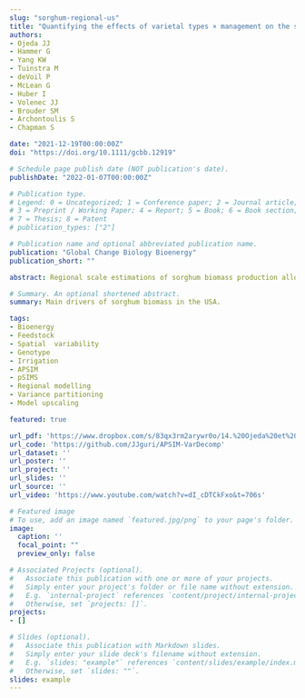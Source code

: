 ```yaml
---
slug: "sorghum-regional-us"
title: "Quantifying the effects of varietal types × management on the spatial variability of sorghum biomass across US environments"
authors:
- Ojeda JJ
- Hammer G
- Yang KW
- Tuinstra M
- deVoil P
- McLean G
- Huber I
- Volenec JJ
- Brouder SM
- Archontoulis S
- Chapman S

date: "2021-12-19T00:00:00Z"
doi: "https://doi.org/10.1111/gcbb.12919"

# Schedule page publish date (NOT publication's date).
publishDate: "2022-01-07T00:00:00Z"

# Publication type.
# Legend: 0 = Uncategorized; 1 = Conference paper; 2 = Journal article;
# 3 = Preprint / Working Paper; 4 = Report; 5 = Book; 6 = Book section;
# 7 = Thesis; 8 = Patent
# publication_types: ["2"]

# Publication name and optional abbreviated publication name.
publication: "Global Change Biology Bioenergy"
publication_short: ""

abstract: Regional scale estimations of sorghum biomass production allow identification of optimum genotype × environment × management (G×E×M) combinations for bioenergy generation. The objective of this study was to determine the degree of contributions of G, E and M toward variability in sorghum biomass in the USA. Using the Agricultural Production Systems sIMulator in a grid computing platform, biomass was simulated for irrigated and rainfed conditions for 30 years across the USA for four sorghum varietal types (grain-GS, sudangrass-SS, photosensitive-PS and photo insensitive-PI). Simulated biomass was assessed by environments clustered using the sum of intercepted solar radiation (ir), mean of temperature stress factor (tp) and water stress factor (sw). Simulated biomass ranged from 5.8 t ha-1 (GS-rainfed) to 27.5 t ha-1 (PI-irrigated). Under high-temperature environments (mean annual temperature=25°C), rainfed biomass between 40 and 80 days after planting (DAP) was strongly correlated with sw (r=0.64-0.86) and irrigated biomass with ir (r=0.68-0.81). Under low-temperature environments (mean annual temperature=18°C) after 40DAP, tp and ir had greater effects than sw (r=0.55-0.82). Biomass variance was mainly explained by varietal type (50-76%) in all environments × irrigation combinations, except in the high- and mid-temperature environments under rainfed conditions where rainfall had the major effect (25-45%). However, when mean temperature during the growing season decreased from 25°C (high-environments) to 18°C (low-environments), the contribution of mean temperature to biomass variance increased from 7% to 34% (rainfed) and from 4% to 36% (irrigated). Varietal type had the larger interactions with other factors independently of the environment and irrigation. We demonstrated a need to quantify (i) the main G×E×M drivers of biomass variability based on environmental stress factors and (ii) the variance contribution of these drivers on sorghum biomass. Our regional-scale estimations are key inputs for future robust biomass projections of energy sorghum genotypes integrating G×E×M under climate change scenarios.

# Summary. An optional shortened abstract.
summary: Main drivers of sorghum biomass in the USA.

tags:
- Bioenergy
- Feedstock
- Spatial  variability
- Genotype
- Irrigation
- APSIM
- pSIMS
- Regional modelling
- Variance partitioning
- Model upscaling

featured: true

url_pdf: 'https://www.dropbox.com/s/83qx3rm2arywr0o/14.%20Ojeda%20et%20al.%2C%202022%20GCBB.pdf?dl=0'
url_code: 'https://github.com/JJguri/APSIM-VarDecomp'
url_dataset: ''
url_poster: ''
url_project: ''
url_slides: ''
url_source: ''
url_video: 'https://www.youtube.com/watch?v=dI_cDTCkFxo&t=706s'

# Featured image
# To use, add an image named `featured.jpg/png` to your page's folder. 
image:
  caption: ''
  focal_point: ""
  preview_only: false

# Associated Projects (optional).
#   Associate this publication with one or more of your projects.
#   Simply enter your project's folder or file name without extension.
#   E.g. `internal-project` references `content/project/internal-project/index.md`.
#   Otherwise, set `projects: []`.
projects:
- []

# Slides (optional).
#   Associate this publication with Markdown slides.
#   Simply enter your slide deck's filename without extension.
#   E.g. `slides: "example"` references `content/slides/example/index.md`.
#   Otherwise, set `slides: ""`.
slides: example
---
```

